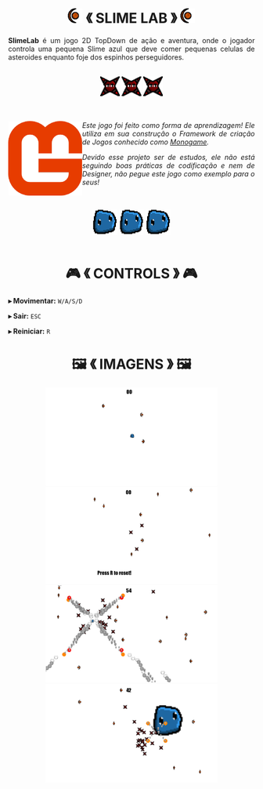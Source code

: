 ﻿<div align="center">

<!--==========-->

<h1>
<span><img src=".github/images/game/moon-cell.gif" width="6%"/></span>
《 SLIME LAB 》
<span><img src=".github/images/game/moon-cell.gif" width="6%"/></span>
</h1>
<p align="justify"><b>SlimeLab</b> é um jogo 2D TopDown de ação e aventura, onde o jogador controla uma pequena Slime azul que deve comer pequenas celulas de asteroides enquanto foje dos espinhos perseguidores.</p>

<br/>

<div>
<img src=".github/images/game/metal-thorn.gif" width="8%"/>
<img src=".github/images/game/metal-thorn.gif" width="8%"/>
<img src=".github/images/game/metal-thorn.gif" width="8%"/>
</div>

<br/>

<br/>
<div>
<img align="left" src=".github/images/logos/monogame-icon.png" width="30%"/>
<p align="justify"><i>Este jogo foi feito como forma de aprendizagem! Ele utiliza em sua construção o Framework de criação de Jogos conhecido como <a href="https://www.monogame.net">Monogame</a>.</i></p>
<p align="justify"><i>Devido esse projeto ser de estudos, ele não está seguindo boas práticas de codificação e nem de Designer, não pegue este jogo como exemplo para o seus!</i></p>
</div>

<br/>
<br/>

<div>
<img src=".github/images/game/slime.gif" width="10%"/>
<img src=".github/images/game/slime.gif" width="10%"/>
<img src=".github/images/game/slime.gif" width="10%"/>
</div>

<br/>

<h1>🎮 《 CONTROLS 》 🎮</h1>
<div align="left">
<p><b>▸ Movimentar:</b> <code>W/A/S/D</code></p>
<p><b>▸ Sair:</b> <code>ESC</code></p>
<p><b>▸ Reiniciar:</b> <code>R</code></p>
</div>

<h1>🖼 《 IMAGENS 》 🖼</h1>

<div align="center">
<img src=".github/images/prints/image-0.png" width="350px"/>
<img src=".github/images/prints/image-1.png" width="350px"/>
<img src=".github/images/prints/image-2.png" width="350px"/>
<img src=".github/images/prints/image-3.png" width="350px"/>
</div>


<!--==========-->

</div>